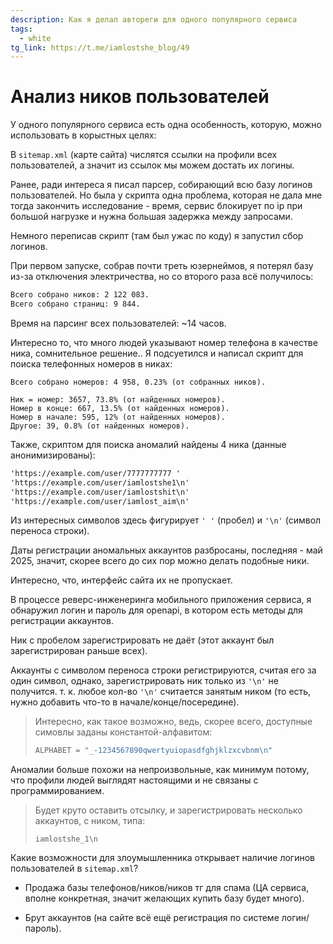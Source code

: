 ```yaml
---
description: Как я делал автореги для одного популярного сервиса
tags:
  - white
tg_link: https://t.me/iamlostshe_blog/49
---
```


# Анализ ников пользователей

У одного популярного сервиса есть одна особенность, которую, можно использовать в корыстных целях:

В `sitemap.xml` (карте сайта) числятся ссылки на профили всех пользователей, а значит из ссылок мы можем достать их логины.

Ранее, ради интереса я писал парсер, собирающий всю базу логинов пользователей. Но была у скрипта одна проблема, которая не дала мне тогда закончить исследование - время, сервис блокирует по ip при большой нагрузке и нужна большая задержка между запросами.

Немного переписав скрипт (там был ужас по коду) я запустил сбор логинов.

При первом запуске, собрав почти треть юзернеймов, я потерял базу из-за отключения электричества, но со второго раза всё получилось:

``` md
Всего собрано ников: 2 122 083.
Всего собрано страниц: 9 844.
```

Время на парсинг всех пользователей: ~14 часов.

Интересно то, что много людей указывают номер телефона в качестве ника, сомнительное решение.. Я подсуетился и написал скрипт для поиска телефонных номеров в никах:

```
Всего собрано номеров: 4 958, 0.23% (от собранных ников).

Ник = номер: 3657, 73.8% (от найденных номеров).
Номер в конце: 667, 13.5% (от найденных номеров).
Номер в начале: 595, 12% (от найденных номеров).
Другое: 39, 0.8% (от найденных номеров).
```

Также, скриптом для поиска аномалий найдены 4 ника (данные анонимизированы):

``` md
'https://example.com/user/7777777777 '
'https://example.com/user/iamlostshe1\n'
'https://example.com/user/iamlostshit\n'
'https://example.com/user/iamlost_aim\n'
```

Из интересных символов здесь фигурирует `' '` (пробел) и `'\n'` (символ переноса строки).

Даты регистрации аномальных аккаунтов разбросаны, последняя - май 2025, значит, скорее всего до сих пор можно делать подобные ники.

Интересно, что, интерфейс сайта их не пропускает.

В процессе реверс-инженеринга мобильного приложения сервиса, я обнаружил логин и пароль для openapi, в котором есть методы для регистрации аккаунтов.

Ник с пробелом зарегистрировать не даёт (этот аккаунт был зарегистрирован раньше всех).

Аккаунты с символом переноса строки регистрируются, считая его за один символ, однако, зарегистрировать ник только из `'\n'` не получится. т. к. любое кол-во `'\n'` считается занятым ником (то есть, нужно добавить что-то в начале/конце/посередине).

> Интересно, как такое возможно, ведь, скорее всего, доступные симовлы заданы константой-алфавитом:
>
> ``` python
> ALPHABET = "_-1234567890qwertyuiopasdfghjklzxcvbnm\n"
> ```

Аномалии больше похожи на непроизвольные, как минимум потому, что профили людей выглядят настоящими и не связаны с программированием.

> Будет круто оставить отсылку, и зарегистрировать несколько аккаунтов, с ником, типа:
>
> `iamlostshe_1\n`

Какие возможности для злоумышленника открывает наличие логинов пользователей в `sitemap.xml`?

- Продажа базы телефонов/ников/ников тг для спама (ЦА сервиса, вполне конкретная, значит желающих купить базу будет много).

- Брут аккаунтов (на сайте всё ещё регистрация по системе логин/пароль).
